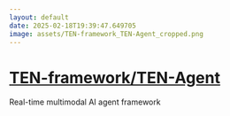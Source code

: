```yaml
---
layout: default
date: 2025-02-18T19:39:47.649705
image: assets/TEN-framework_TEN-Agent_cropped.png
---
```


# [TEN-framework/TEN-Agent](https://github.com/TEN-framework/TEN-Agent)

Real-time multimodal AI agent framework
